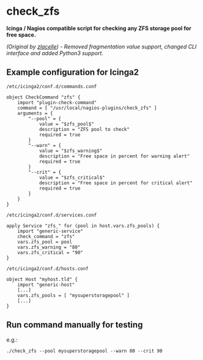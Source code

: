 # check_zfs

**Icinga / Nagios compatible script for checking any ZFS storage pool for free space.**

*(Original by [zlacelle](https://github.com/zlacelle/nagios_check_zfs_linux)) - Removed fragmentation value support, changed CLI interface and added Python3 support.*


## Example configuration for Icinga2

`/etc/icinga2/conf.d/commands.conf`

```
object CheckCommand "zfs" {
    import "plugin-check-command"
    command = [ "/usr/local/nagios-plugins/check_zfs" ]
    arguments = {
        "--pool" = {
            value = "$zfs_pool$"
            description = "ZFS pool to check"
            required = true
        }
        "--warn" = {
            value = "$zfs_warning$"
            description = "Free space in percent for warning alert"
            required = true
        }
        "--crit" = {
            value = "$zfs_critical$"
            description = "Free space in percent for critical alert"
            required = true
        }
    }
}
```

`/etc/icinga2/conf.d/services.conf`

```
apply Service "zfs_" for (pool in host.vars.zfs_pools) {
    import "generic-service"
    check_command = "zfs"
    vars.zfs_pool = pool
    vars.zfs_warning = "80"
    vars.zfs_critical = "90"
}
```

`/etc/icinga2/conf.d/hosts.conf`

```
object Host "myhost.tld" {  
    import "generic-host"
    [...]
    vars.zfs_pools = [ "mysuperstoragepool" ]
    [...]
}
```



## Run command manually for testing

e.g.:

```
./check_zfs --pool mysuperstoragepool --warn 80 --crit 90
```

